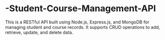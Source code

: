 # -Student-Course-Management-API
This is a RESTful API built using Node.js, Express.js, and MongoDB for managing student and course records. It supports CRUD operations to add, retrieve, update, and delete data.

